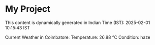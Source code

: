 # My Project

This content is dynamically generated in Indian Time (IST): 2025-02-01 10:15:43 IST


Current Weather in Coimbatore:
Temperature: 26.88 °C
Condition: haze

